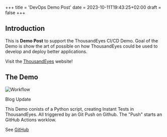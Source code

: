+++
title = 'DevOps Demo Post'
date = 2023-10-11T19:43:25+02:00
draft = false
+++

## Introduction

This is **Demo Post** to support the ThousandEyes CI/CD Demo.
Goal of the Demo is show the art of possible on how ThousandEyes could be used to develop and deploy better applications.  

Visit the [ThousandEyes](https://www.thousandeyes.com) website!

## The Demo

![Workflow](/images/my_post_folder/my_image.png)

Blog Update

This Demo conists of a Python script, creating Instant Tests in ThousandEyes. All triggered by an Git Push on Github. The "Push" starts an GitHub Actions worklow. 

See [GitHub](https://github.com/dirk-w85/te-cicd)


